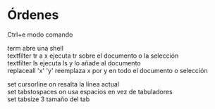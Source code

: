 # Órdenes
Ctrl+e               modo comando

term                 abre una shell  
textfilter tr a x    ejecuta tr sobre el documento o la selección  
textfilter ls        ejecuta ls y lo añade al documento  
replaceall 'x' 'y'   reemplaza x por y en todo el documento o selección  

set cursorline on    resalta la línea actual  
set tabstospaces on  usa espacios en vez de tabuladores  
set tabsize 3        tamaño del tab  